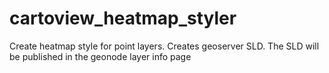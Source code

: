 # cartoview_heatmap_styler
Create heatmap style for point layers. Creates geoserver SLD. The SLD will be published in the geonode layer info page 
